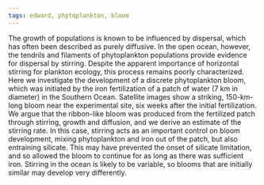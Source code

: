 ```yaml
---
tags: edward, phytoplankton, bloom
---
```

The growth of populations is known to be influenced by dispersal, which has often been described as purely diffusive. In the open ocean, however, the tendrils and filaments of phytoplankton populations provide evidence for dispersal by stirring. Despite the apparent importance of horizontal stirring for plankton ecology, this process remains poorly characterized. Here we investigate the development of a discrete phytoplankton bloom, which was initiated by the iron fertilization of a patch of water (7 km in diameter) in the Southern Ocean. Satellite images show a striking, 150-km-long bloom near the experimental site, six weeks after the initial fertilization. We argue that the ribbon-like bloom was produced from the fertilized patch through stirring, growth and diffusion, and we derive an estimate of the stirring rate. In this case, stirring acts as an important control on bloom development, mixing phytoplankton and iron out of the patch, but also entraining silicate. This may have prevented the onset of silicate limitation, and so allowed the bloom to continue for as long as there was sufficient iron. Stirring in the ocean is likely to be variable, so blooms that are initially similar may develop very differently.
